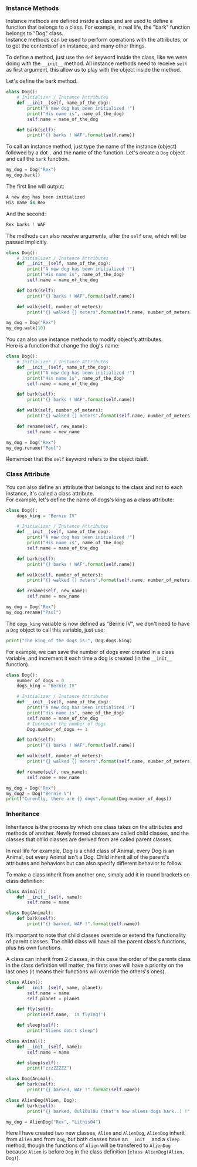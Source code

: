 ### Instance Methods
Instance methods are defined inside a class and are used to define a function that belongs to a class. For example, in real life, the "bark" function belongs to "Dog" class.  
Instance methods can be used to perform operations with the attributes, or to get the contents of an instance, and many other things.   

To define a method, just use the `def` keyword inside the class, like we were doing with the `__init__` method. All instance methods need to receive `self` as first argument, this allow us to play with the object inside the method.  

Let's define the bark method.  
```python
class Dog():
    # Initializer / Instance Attributes
    def __init__(self, name_of_the_dog):
        print("A new dog has been initialized !")
        print("His name is", name_of_the_dog)
        self.name = name_of_the_dog

    def bark(self):
        print("{} barks ! WAF".format(self.name))
```

To call an instance method, just type the name of the instance (object) followed by a dot `.` and the name of the function. Let's create a `Dog` object and call the `bark` function.  

```python
my_dog = Dog("Rex")
my_dog.bark()
```

The first line will output:
```python
A new dog has been initialized
His name is Rex
```

And the second:
```python
Rex barks ! WAF
```

The methods can also receive arguments, after the `self` one, which will be passed implicitly.

```python
class Dog():
    # Initializer / Instance Attributes
    def __init__(self, name_of_the_dog):
        print("A new dog has been initialized !")
        print("His name is", name_of_the_dog)
        self.name = name_of_the_dog

    def bark(self):
        print("{} barks ! WAF".format(self.name))

    def walk(self, number_of_meters):
        print("{} walked {} meters".format(self.name, number_of_meters))

my_dog = Dog("Rex")
my_dog.walk(10)
```

You can also use instance methods to modify object's attributes.  
Here is a function that change the dog's name:

```python
class Dog():
    # Initializer / Instance Attributes
    def __init__(self, name_of_the_dog):
        print("A new dog has been initialized !")
        print("His name is", name_of_the_dog)
        self.name = name_of_the_dog

    def bark(self):
        print("{} barks ! WAF".format(self.name))

    def walk(self, number_of_meters):
        print("{} walked {} meters".format(self.name, number_of_meters))

    def rename(self, new_name):
        self.name = new_name

my_dog = Dog("Rex")
my_dog.rename("Paul")
```

Remember that the `self` keyword refers to the object itself.  

### Class Attribute
You can also define an attribute that belongs to the class and not to each instance, it's called a class attribute.  
For example, let's define the name of dogs's king as a class attribute:

```python
class Dog():
    dogs_king = "Bernie IV"

    # Initializer / Instance Attributes
    def __init__(self, name_of_the_dog):
        print("A new dog has been initialized !")
        print("His name is", name_of_the_dog)
        self.name = name_of_the_dog

    def bark(self):
        print("{} barks ! WAF".format(self.name))

    def walk(self, number_of_meters):
        print("{} walked {} meters".format(self.name, number_of_meters))

    def rename(self, new_name):
        self.name = new_name

my_dog = Dog("Rex")
my_dog.rename("Paul")
```

The `dogs_king` variable is now defined as "Bernie IV", we don't need to have a `Dog` object to call this variable, just use:  
```python
print("The king of the dogs is:", Dog.dogs.king)
```

For example, we can save the number of dogs ever created in a class variable, and increment it each time a dog is created (in the `__init__` function).  

```python
class Dog():
    number_of_dogs = 0
    dogs_king = "Bernie IV"

    # Initializer / Instance Attributes
    def __init__(self, name_of_the_dog):
        print("A new dog has been initialized !")
        print("His name is", name_of_the_dog)
        self.name = name_of_the_dog
        # Increment the number of dogs
        Dog.number_of_dogs += 1

    def bark(self):
        print("{} barks ! WAF".format(self.name))

    def walk(self, number_of_meters):
        print("{} walked {} meters".format(self.name, number_of_meters))

    def rename(self, new_name):
        self.name = new_name

my_dog = Dog("Rex")
my_dog2 = Dog("Bernie V")
print("Curently, there are {} dogs".format(Dog.number_of_dogs))
```

### Inheritance

Inheritance is the process by which one class takes on the attributes and methods of another. Newly formed classes are called child classes, and the classes that child classes are derived from are called parent classes.   

In real life for example, Dog is a child class of Animal, every Dog is an Animal, but every Animal isn't a Dog. Child inherit all of the parent's attributes and behaviors but can also specify different behavior to follow.  

To make a class inherit from another one, simply add it in round brackets on class definition:

```python
class Animal():
    def __init__(self, name):
        self.name = name

class Dog(Animal):
    def bark(self):
        print("{} barked, WAF !".format(self.name))

```

It’s important to note that child classes override or extend the functionality of parent classes. The child class will have all the parent class's functions, plus his own functions.

A class can inherit from 2 classes, in this case the order of the parents class in the class definition will matter, the firsts ones will have a priority on the last ones (it means their functions will override the others's ones).


```python
class Alien():
    def __init__(self, name, planet):
        self.name = name
        self.planet = planet

    def fly(self):
        print(self.name, 'is flying!')

    def sleep(self):
        print("Aliens don't sleep")

class Animal():
    def __init__(self, name):
        self.name = name

    def sleep(self):
        print("zzzZZZZZ")

class Dog(Animal):
    def bark(self):
        print("{} barked, WAF !".format(self.name))

class AlienDog(Alien, Dog):
    def bark(self):
        print("{} barked, 0ul10ul0u (that's how aliens dogs bark..) !".format(self.name))

my_dog = AlienDog("Rex", "Lithis04")
```

Here I have created two new classes, `Alien` and `AlienDog`, `AlienDog` inherit from `Alien` and from `Dog`, but both classes have an `__init__` and a `sleep` method, though the functions of `Alien` will be transfered to `AlienDog` because `Alien` is before `Dog` in the class definition (`class AlienDog(Alien, Dog)`).

